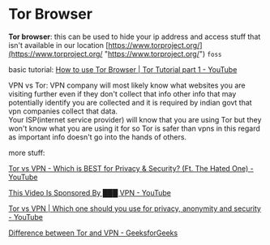 # Tor Browser

**Tor browser**: this can be used to hide your ip address and access stuff that isn't available in our location [https://www.torproject.org/](https://www.torproject.org/ "https://www.torproject.org/") `foss` 

basic tutorial: [How to use Tor Browser | Tor Tutorial part 1 - YouTube](https://youtu.be/yveTy-mf3u8 "https://youtu.be/yveTy-mf3u8") 

VPN vs Tor: 
VPN company will most likely know what websites you are visiting further even if they don't collect that info other info that may potentially identify you are collected and it is required by indian govt that vpn companies collect that data.  
Your ISP(internet service provider) will know that you are using Tor but they won't know what you are using it for so Tor is safer than vpns in this regard as important info doesn't go into the hands of others. 

more stuff: 

[Tor vs VPN - Which is BEST for Privacy &amp; Security? (Ft. The Hated One) - YouTube](https://youtu.be/qjpX_tvwQeg "https://youtu.be/qjpX_tvwQeg") 

[This Video Is Sponsored By ███ VPN - YouTube](https://youtu.be/WVDQEoe6ZWY "https://youtu.be/WVDQEoe6ZWY") 

[Tor vs VPN | Which one should you use for privacy, anonymity and security - YouTube](https://youtu.be/6ohvf03NiIA "https://youtu.be/6ohvf03NiIA") 

[Difference between Tor and VPN - GeeksforGeeks](https://www.geeksforgeeks.org/difference-between-tor-and-vpn/ "https://www.geeksforgeeks.org/difference-between-tor-and-vpn/")

